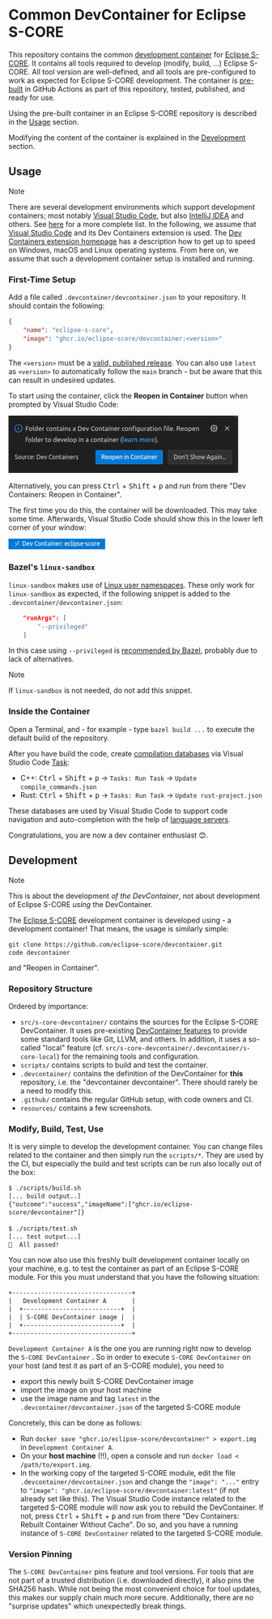 # Common DevContainer for Eclipse S-CORE
This repository contains the common [development container](https://containers.dev) for [Eclipse S-CORE](https://github.com/eclipse-score).
It contains all tools required to develop (modify, build, ...) Eclipse S-CORE.
All tool version are well-defined, and all tools are pre-configured to work as expected for Eclipse S-CORE development.
The container is [pre-built](https://containers.dev/guide/prebuild) in GitHub Actions as part of this repository, tested, published, and ready for use.

Using the pre-built container in an Eclipse S-CORE repository is described in the [Usage](#usage) section.

Modifying the content of the container is explained in the [Development](#development) section.

## Usage

> [!NOTE]
> There are several development environments which support development containers; most notably [Visual Studio Code](https://code.visualstudio.com), but also [IntelliJ IDEA](https://www.jetbrains.com/idea) and others.
> See [here](https://containers.dev/supporting) for a more complete list.
> In the following, we assume that [Visual Studio Code](https://code.visualstudio.com) and its Dev Containers extension is used.
The [Dev Containers extension homepage](https://marketplace.visualstudio.com/items?itemName=ms-vscode-remote.remote-containers) has a description how to get up to speed on Windows, macOS and Linux operating systems.
From here on, we assume that such a development container setup is installed and running.

### First-Time Setup

Add a file called `.devcontainer/devcontainer.json` to your repository.
It should contain the following:

````json
{
    "name": "eclipse-s-core",
    "image": "ghcr.io/eclipse-score/devcontainer:<version>"
}
````

The `<version>` must be a [valid, published release](https://github.com/eclipse-score/devcontainer/tags).
You can also use `latest` as `<version>` to automatically follow the `main` branch - but be aware that this can result in undesired updates.

To start using the container, click the **Reopen in Container** button when prompted by Visual Studio Code:

![Reopen in Container](resources/reopen_in_container.png)

Alternatively, you can press <kbd>Ctrl</kbd> + <kbd>Shift</kbd> + <kbd>p</kbd> and run from there "Dev Containers: Reopen in Container".

The first time you do this, the container will be downloaded.
This may take some time.
Afterwards, Visual Studio Code should show this in the lower left corner of your window:

![Dev container success](resources/devcontainer_success.png)

### Bazel's `linux-sandbox`

`linux-sandbox` makes use of [Linux user namespaces](https://man7.org/linux/man-pages/man7/user_namespaces.7.html).
These only work for `linux-sandbox` as expected, if the following snippet is added to the `.devcontainer/devcontainer.json`:

```json
    "runArgs": [
        "--privileged"
    ]
```

In this case using `--privileged` is [recommended by Bazel](https://bazel.build/docs/sandboxing#sandboxing-strategies),
probably due to lack of alternatives.

> [!NOTE]
> If `linux-sandbox` is not needed, do not add this snippet.

### Inside the Container

Open a Terminal, and - for example - type `bazel build ...` to execute the default build of the repository.

After you have build the code, create [compilation databases](https://clang.llvm.org/docs/JSONCompilationDatabase.html) via Visual Studio Code [Task](https://code.visualstudio.com/docs/debugtest/tasks):

- C++: <kbd>Ctrl</kbd> + <kbd>Shift</kbd> + <kbd>p</kbd> -> `Tasks: Run Task` -> `Update compile_commands.json`
- Rust: <kbd>Ctrl</kbd> + <kbd>Shift</kbd> + <kbd>p</kbd> -> `Tasks: Run Task` -> `Update rust-project.json`

These databases are used by Visual Studio Code to support code navigation and auto-completion with the help of [language servers](https://microsoft.github.io/language-server-protocol/).

Congratulations, you are now a dev container enthusiast 😊.

## Development

> [!NOTE]
> This is about the development *of the DevContainer*, not about development of Eclipse S-CORE *using* the DevContainer.

The [Eclipse S-CORE](https://github.com/eclipse-score) development container is developed using - a development container!
That means, the usage is similarly simple:

````
git clone https://github.com/eclipse-score/devcontainer.git
code devcontainer
````
and "Reopen in Container".

### Repository Structure
Ordered by importance:

* `src/s-core-devcontainer/` contains the sources for the Eclipse S-CORE DevContainer.
It uses pre-existing [DevContainer features](https://containers.dev/implementors/features/) to provide some standard tools like Git, LLVM, and others.
In addition, it uses a so-called "local" feature (cf. `src/s-core-devcontainer/.devcontainer/s-core-local`) for the remaining tools and configuration.
* `scripts/` contains scripts to build and test the container.
* `.devcontainer/` contains the definition of the DevContainer for **this** repository, i.e. the "devcontainer devcontainer".
There should rarely be a need to modify this.
* `.github/` contains the regular GitHub setup, with code owners and CI.
* `resources/` contains a few screenshots.

### Modify, Build, Test, Use

It is very simple to develop the development container.
You can change files related to the container and then simply run the `scripts/*`.
They are used by the CI, but especially the build and test scripts can be run also locally out of the box:
````console
$ ./scripts/build.sh
[... build output..]
{"outcome":"success","imageName":["ghcr.io/eclipse-score/devcontainer"]}

$ ./scripts/test.sh
[... test output...]
💯  All passed!
````
You can now also use this freshly built development container locally on your machine, e.g. to test the container as part of an Eclipse S-CORE module.
For this you must understand that you have the following situation:
```
+---------------------------------+
|   Development Container A       |
|  +---------------------------+  |
|  | S-CORE DevContainer image |  |
|  +---------------------------+  |
+---------------------------------+
```
`Development Container A` is the one you are running right now to develop the `S-CORE DevContainer` .
So in order to execute `S-CORE DevContainer` on your host (and test it as part of an S-CORE module), you need to

* export this newly built S-CORE DevContainer image
* import the image on your host machine
* use the image name and tag `latest` in the `.devcontainer/devcontainer.json` of the targeted S-CORE module

Concretely, this can be done as follows:

* Run `docker save "ghcr.io/eclipse-score/devcontainer" > export.img` in `Development Container A`.
* On your **host machine** (!!), open a console and run `docker load < /path/to/export.img`.
* In the working copy of the targeted S-CORE module, edit the file `.devcontainer/devcontainer.json` and change the `"image": "..."` entry to `"image": "ghcr.io/eclipse-score/devcontainer:latest"` (if not already set like this).
The Visual Studio Code instance related to the targeted S-CORE module will now ask you to rebuild the DevContainer.
If not, press <kbd>Ctrl</kbd> + <kbd>Shift</kbd> + <kbd>p</kbd> and run from there "Dev Containers: Rebuilt Container Without Cache".
Do so, and you have a running instance of `S-CORE DevContainer` related to the targeted S-CORE module.

### Version Pinning

The `S-CORE DevContainer` pins feature and tool versions.
For tools that are not part of a trusted distribution (i.e. downloaded directly), it also pins the SHA256 hash.
While not being the most convenient choice for tool updates, this makes our supply chain much more secure.
Additionally, there are no "surprise updates" which unexpectedly break things.
